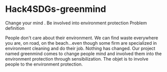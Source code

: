 # Hack4SDGs-greenmind
Change your mind . Be involved into environment protection
Problem definition

People don't care about their environment. We can find waste everywhere you are, on road, on the beach...even though some firm are specialized in environment cleaning and do their job. Nothing has changed. 
Our project named greenmind comes to change people mind and involved them into the environment protection through sensibilization. The objet is to involve people to the environment protection.
